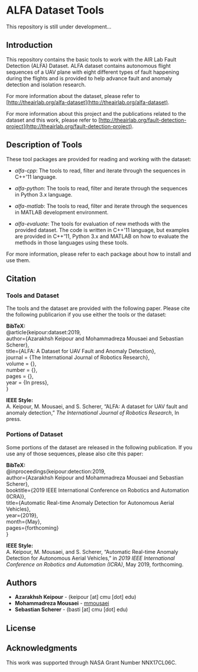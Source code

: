 # ALFA Dataset Tools

This repository is still under development...

## Introduction

This repository contains the basic tools to work with the AIR Lab Fault Detection (ALFA) Dataset. ALFA dataset contains autonomous flight sequences of a UAV plane with eight different types of fault happening during the flights and is provided to help advance fault and anomaly detection and isolation research. 

For more information about the dataset, please refer to [http://theairlab.org/alfa-dataset](http://theairlab.org/alfa-dataset).

For more information about this project and the publications related to the dataset and this work, please refer to [http://theairlab.org/fault-detection-project](http://theairlab.org/fault-detection-project).

## Description of Tools

These tool packages are provided for reading and working with the dataset:

- *alfa-cpp*: The tools to read, filter and iterate through the sequences in C++'11 language.

- *alfa-python*: The tools to read, filter and iterate through the sequences in Python 3.x language.

- *alfa-matlab*: The tools to read, filter and iterate through the sequences in MATLAB development environment.

- *alfa-evaluate*: The tools for evaluation of new methods with the provided dataset. The code is written in C++'11 language, but examples are provided in C++'11, Python 3.x and MATLAB on how to evaluate the methods in those languages using these tools. 

For more information, please refer to each package about how to install and use them.

## Citation

### Tools and Dataset
The tools and the dataset are provided with the following paper. Please cite the following publicarion if you use either the tools or the dataset:

**BibTeX:** \
@article{keipour:dataset:2019, \
author={Azarakhsh Keipour and Mohammadreza Mousaei and Sebastian Scherer}, \
title={ALFA: A Dataset for UAV Fault and Anomaly Detection}, \
journal = {The International Journal of Robotics Research}, \
volume = {}, \
number = {}, \
pages = {}, \
year = {In press}, \
}

**IEEE Style:** \
A.  Keipour,  M.  Mousaei,  and  S.  Scherer,  “ALFA:  A  dataset  for  UAV fault  and  anomaly  detection,” *The  International  Journal of  Robotics Research*, In press.

### Portions of Dataset
Some portions of the dataset are released in the following publication. If you use any of those sequences, please also cite this paper:

**BibTeX:** \
@inproceedings{keipour:detection:2019, \
author={Azarakhsh Keipour and Mohammadreza Mousaei and Sebastian Scherer}, \
booktitle={2019 IEEE International Conference on Robotics and Automation (ICRA)}, \
title={Automatic Real-time Anomaly Detection for Autonomous Aerial Vehicles}, \
year={2019}, \
month={May}, \
pages={forthcoming} \
}

**IEEE Style:** \
A.  Keipour,  M.  Mousaei,  and  S.  Scherer,  “Automatic Real-time Anomaly Detection for Autonomous Aerial Vehicles,” in *2019 IEEE International Conference on Robotics and Automation (ICRA)*, May 2019, forthcoming.


## Authors

* **Azarakhsh Keipour** - (keipour [at] cmu [dot] edu)
* **Mohammadreza Mousaei** - [mmousaei](https://github.com/mmousaei)
* **Sebastian Scherer** - (basti [at] cmu [dot] edu)

## License


## Acknowledgments

This work was supported through NASA Grant Number NNX17CL06C.
